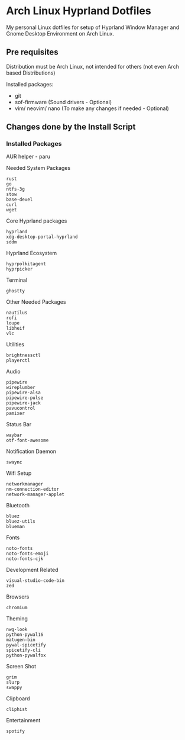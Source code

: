 # Arch Linux Hyprland Dotfiles

My personal Linux dotfiles for setup of Hyprland Window Manager and Gnome Desktop Environment on Arch Linux.

## Pre requisites

Distribution must be Arch Linux, not intended for others (not even Arch based Distributions)

Installed packages:
- git
- sof-firmware (Sound drivers - Optional)
- vim/ neovim/ nano (To make any changes if needed - Optional)

## Changes done by the Install Script

### Installed Packages

AUR helper - paru

Needed System Packages
```
rust
go
ntfs-3g
stow
base-devel
curl
wget
```

Core Hyprland packages
```
hyprland
xdg-desktop-portal-hyprland
sddm
```

Hyprland Ecosystem
```
hyprpolkitagent
hyprpicker
```

Terminal
```
ghostty
```

Other Needed Packages
```
nautilus
rofi
loupe
libheif
vlc
```

Utilities
```
brightnessctl
playerctl
```

Audio
```
pipewire
wireplumber
pipewire-alsa
pipewire-pulse
pipewire-jack
pavucontrol
pamixer
```

Status Bar
```
waybar
otf-font-awesome
```

Notification Daemon
```
swaync
```

Wifi Setup
```
networkmanager
nm-connection-editor
network-manager-applet
```

Bluetooth
```
bluez
bluez-utils
blueman
```

Fonts
```
noto-fonts
noto-fonts-emoji
noto-fonts-cjk
```

Development Related
```
visual-studio-code-bin
zed
```

Browsers
```
chromium

```

Theming
```
nwg-look
python-pywal16
matugen-bin
pywal-spicetify
spicetify-cli
python-pywalfox
```

Screen Shot
```
grim
slurp
swappy
```

Clipboard
```
cliphist
```

Entertainment
```
spotify
```

